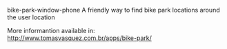 bike-park-window-phone
A friendly way to find bike park locations around the user location

More informantion available in: http://www.tomasvasquez.com.br/apps/bike-park/